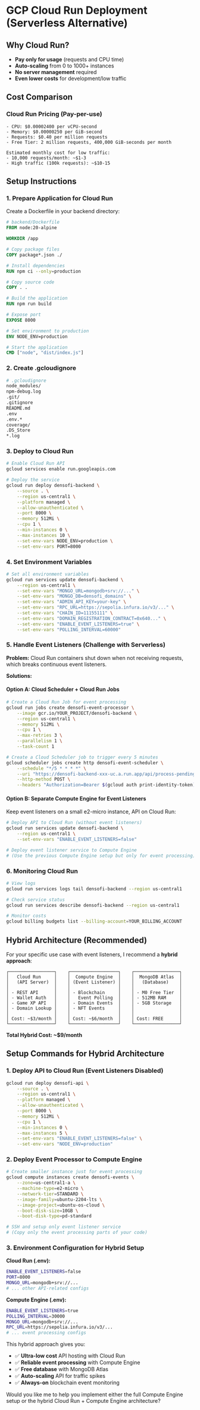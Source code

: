 # GCP Cloud Run Deployment (Serverless Alternative)

## Why Cloud Run?
- **Pay only for usage** (requests and CPU time)
- **Auto-scaling** from 0 to 1000+ instances
- **No server management** required
- **Even lower costs** for development/low traffic

## Cost Comparison

### Cloud Run Pricing (Pay-per-use)
```
- CPU: $0.00002400 per vCPU-second
- Memory: $0.00000250 per GiB-second
- Requests: $0.40 per million requests
- Free Tier: 2 million requests, 400,000 GiB-seconds per month

Estimated monthly cost for low traffic:
- 10,000 requests/month: ~$1-3
- High traffic (100k requests): ~$10-15
```

## Setup Instructions

### 1. Prepare Application for Cloud Run

Create a Dockerfile in your backend directory:

```dockerfile
# backend/Dockerfile
FROM node:20-alpine

WORKDIR /app

# Copy package files
COPY package*.json ./

# Install dependencies
RUN npm ci --only=production

# Copy source code
COPY . .

# Build the application
RUN npm run build

# Expose port
EXPOSE 8000

# Set environment to production
ENV NODE_ENV=production

# Start the application
CMD ["node", "dist/index.js"]
```

### 2. Create .gcloudignore

```bash
# .gcloudignore
node_modules/
npm-debug.log
.git/
.gitignore
README.md
.env
.env.*
coverage/
.DS_Store
*.log
```

### 3. Deploy to Cloud Run

```bash
# Enable Cloud Run API
gcloud services enable run.googleapis.com

# Deploy the service
gcloud run deploy densofi-backend \
    --source . \
    --region us-central1 \
    --platform managed \
    --allow-unauthenticated \
    --port 8000 \
    --memory 512Mi \
    --cpu 1 \
    --min-instances 0 \
    --max-instances 10 \
    --set-env-vars NODE_ENV=production \
    --set-env-vars PORT=8000
```

### 4. Set Environment Variables

```bash
# Set all environment variables
gcloud run services update densofi-backend \
    --region us-central1 \
    --set-env-vars "MONGO_URL=mongodb+srv://..." \
    --set-env-vars "MONGO_DB=densofi_domains" \
    --set-env-vars "ADMIN_API_KEY=your-key" \
    --set-env-vars "RPC_URL=https://sepolia.infura.io/v3/..." \
    --set-env-vars "CHAIN_ID=11155111" \
    --set-env-vars "DOMAIN_REGISTRATION_CONTRACT=0x640..." \
    --set-env-vars "ENABLE_EVENT_LISTENERS=true" \
    --set-env-vars "POLLING_INTERVAL=60000"
```

### 5. Handle Event Listeners (Challenge with Serverless)

**Problem:** Cloud Run containers shut down when not receiving requests, which breaks continuous event listeners.

**Solutions:**

#### Option A: Cloud Scheduler + Cloud Run Jobs
```bash
# Create a Cloud Run Job for event processing
gcloud run jobs create densofi-event-processor \
    --image gcr.io/YOUR_PROJECT/densofi-backend \
    --region us-central1 \
    --memory 512Mi \
    --cpu 1 \
    --max-retries 3 \
    --parallelism 1 \
    --task-count 1

# Create a Cloud Scheduler job to trigger every 5 minutes
gcloud scheduler jobs create http densofi-event-scheduler \
    --schedule "*/5 * * * *" \
    --uri "https://densofi-backend-xxx-uc.a.run.app/api/process-pending" \
    --http-method POST \
    --headers "Authorization=Bearer $(gcloud auth print-identity-token)"
```

#### Option B: Separate Compute Engine for Event Listeners
Keep event listeners on a small e2-micro instance, API on Cloud Run:

```bash
# Deploy API to Cloud Run (without event listeners)
gcloud run services update densofi-backend \
    --region us-central1 \
    --set-env-vars "ENABLE_EVENT_LISTENERS=false"

# Deploy event listener service to Compute Engine
# (Use the previous Compute Engine setup but only for event processing)
```

### 6. Monitoring Cloud Run

```bash
# View logs
gcloud run services logs tail densofi-backend --region us-central1

# Check service status
gcloud run services describe densofi-backend --region us-central1

# Monitor costs
gcloud billing budgets list --billing-account=YOUR_BILLING_ACCOUNT
```

## **Hybrid Architecture (Recommended)**

For your specific use case with event listeners, I recommend a **hybrid approach**:

```
┌─────────────────┐    ┌──────────────────┐    ┌─────────────────┐
│   Cloud Run     │    │  Compute Engine  │    │  MongoDB Atlas  │
│   (API Server)  │    │ (Event Listener) │    │   (Database)    │
│                 │    │                  │    │                 │
│ - REST API      │    │ - Blockchain     │    │ - M0 Free Tier  │
│ - Wallet Auth   │    │   Event Polling  │    │ - 512MB RAM     │
│ - Game XP API   │    │ - Domain Events  │    │ - 5GB Storage   │
│ - Domain Lookup │    │ - NFT Events     │    │                 │
│                 │    │                  │    │                 │
│ Cost: ~$3/month │    │ Cost: ~$6/month  │    │ Cost: FREE      │
└─────────────────┘    └──────────────────┘    └─────────────────┘
```

**Total Hybrid Cost: ~$9/month**

## Setup Commands for Hybrid Architecture

### 1. Deploy API to Cloud Run (Event Listeners Disabled)
```bash
gcloud run deploy densofi-api \
    --source . \
    --region us-central1 \
    --platform managed \
    --allow-unauthenticated \
    --port 8000 \
    --memory 512Mi \
    --cpu 1 \
    --min-instances 0 \
    --max-instances 5 \
    --set-env-vars "ENABLE_EVENT_LISTENERS=false" \
    --set-env-vars "NODE_ENV=production"
```

### 2. Deploy Event Processor to Compute Engine
```bash
# Create smaller instance just for event processing
gcloud compute instances create densofi-events \
    --zone=us-central1-a \
    --machine-type=e2-micro \
    --network-tier=STANDARD \
    --image-family=ubuntu-2204-lts \
    --image-project=ubuntu-os-cloud \
    --boot-disk-size=10GB \
    --boot-disk-type=pd-standard

# SSH and setup only event listener service
# (Copy only the event processing parts of your code)
```

### 3. Environment Configuration for Hybrid Setup

**Cloud Run (.env):**
```bash
ENABLE_EVENT_LISTENERS=false
PORT=8000
MONGO_URL=mongodb+srv://...
# ... other API-related configs
```

**Compute Engine (.env):**
```bash
ENABLE_EVENT_LISTENERS=true
POLLING_INTERVAL=30000
MONGO_URL=mongodb+srv://...
RPC_URL=https://sepolia.infura.io/v3/...
# ... event processing configs
```

This hybrid approach gives you:
- ✅ **Ultra-low cost** API hosting with Cloud Run
- ✅ **Reliable event processing** with Compute Engine
- ✅ **Free database** with MongoDB Atlas
- ✅ **Auto-scaling** API for traffic spikes
- ✅ **Always-on** blockchain event monitoring

Would you like me to help you implement either the full Compute Engine setup or the hybrid Cloud Run + Compute Engine architecture? 